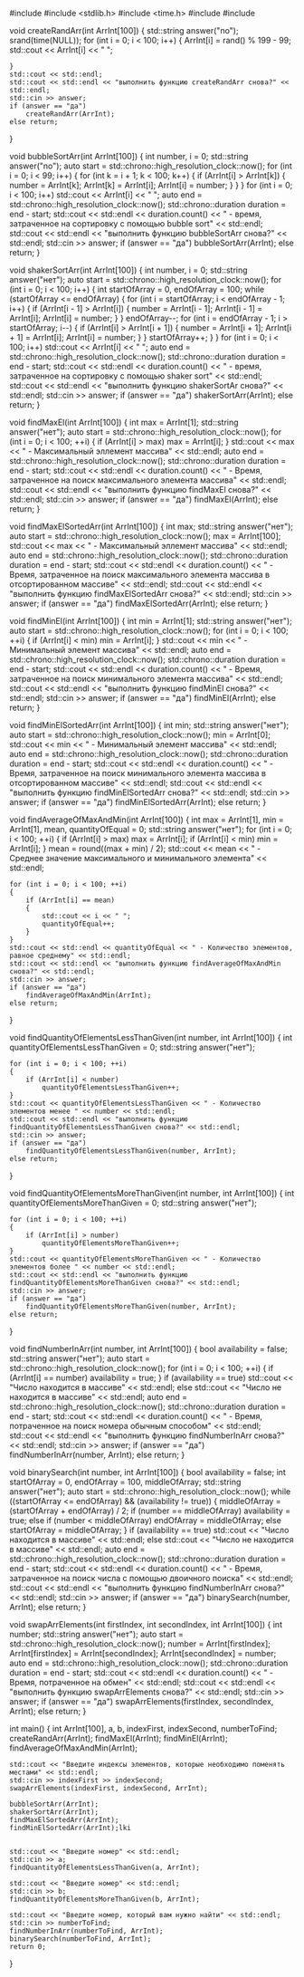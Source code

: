 #include <iostream>
#include <stdlib.h>
#include <time.h>
#include <chrono>
#include <string>

void createRandArr(int ArrInt[100])
{
	std::string answer("no");
	srand(time(NULL));
	for (int i = 0; i < 100; i++)
	{
		ArrInt[i] = rand() % 199 - 99;
		std::cout << ArrInt[i] << " ";

	}
	std::cout << std::endl;
	std::cout << std::endl << "выполнить функцию createRandArr снова?" << std::endl;
	std::cin >> answer;
	if (answer == "да")
		createRandArr(ArrInt);
	else return;
}

void bubbleSortArr(int ArrInt[100])
{
	int number, i = 0;
	std::string answer("no");
	auto start = std::chrono::high_resolution_clock::now();
	for (int i = 0; i < 99; i++)
	{
		for (int k = i + 1; k < 100; k++)
		{
			if (ArrInt[i] > ArrInt[k])
			{
				number = ArrInt[k];
				ArrInt[k] = ArrInt[i];
				ArrInt[i] = number;
			}
		}
	}
	for (int i = 0; i < 100; i++)
		std::cout << ArrInt[i] << " ";
	auto end = std::chrono::high_resolution_clock::now();
	std::chrono::duration<float> duration = end - start;
	std::cout << std::endl << duration.count() << " - время, затраченное на сортировку с помощью bubble sort" << std::endl;
	std::cout << std::endl << "выполнить функцию bubbleSortArr снова?" << std::endl;
	std::cin >> answer;
	if (answer == "да")
		bubbleSortArr(ArrInt);
	else return;
}

void shakerSortArr(int ArrInt[100])
{
	int number, i = 0;
	std::string answer("нет");
	auto start = std::chrono::high_resolution_clock::now();
	for (int i = 0; i < 100; i++)
	{
		int startOfArray = 0, endOfArray = 100;
		while (startOfArray <= endOfArray)
		{
			for (int i = startOfArray; i < endOfArray - 1; i++)
			{
				if (ArrInt[i - 1] > ArrInt[i])
				{
					number = ArrInt[i - 1];
					ArrInt[i - 1] = ArrInt[i];
					ArrInt[i] = number;
				}
			}
			endOfArray--;
			for (int i = endOfArray - 1; i > startOfArray; i--)
			{
				if (ArrInt[i] > ArrInt[i + 1])
				{
					number = ArrInt[i + 1];
					ArrInt[i + 1] = ArrInt[i];
					ArrInt[i] = number;
				}
			}
			startOfArray++;
		}
	}
	for (int i = 0; i < 100; i++)
		std::cout << ArrInt[i] << " ";
	auto end = std::chrono::high_resolution_clock::now();
	std::chrono::duration<float> duration = end - start;
	std::cout << std::endl << duration.count() << " - время, затраченное на сортировку с помощью shaker sort" << std::endl;
	std::cout << std::endl << "выполнить функцию shakerSortAr снова?" << std::endl;
	std::cin >> answer;
	if (answer == "да")
		shakerSortArr(ArrInt);
	else return;
}

void findMaxEl(int ArrInt[100])
{
	int max = ArrInt[1];
	std::string answer("нет");
	auto start = std::chrono::high_resolution_clock::now();
	for (int i = 0; i < 100; ++i)
	{
		if (ArrInt[i] > max)
			max = ArrInt[i];
	}
	std::cout << max << " - Максимальный эллемент массива" << std::endl;
	auto end = std::chrono::high_resolution_clock::now();
	std::chrono::duration<float> duration = end - start;
	std::cout << std::endl << duration.count() << " - Время, затраченное на поиск максимального элемента массива" << std::endl;
	std::cout << std::endl << "выполнить функцию findMaxEl снова?" << std::endl;
	std::cin >> answer;
	if (answer == "да")
		findMaxEl(ArrInt);
	else return;
}

void findMaxElSortedArr(int ArrInt[100])
{
	int max;
	std::string answer("нет");
	auto start = std::chrono::high_resolution_clock::now();
	max = ArrInt[100];
	std::cout << max << " - Максимальный эллемент массива" << std::endl;
	auto end = std::chrono::high_resolution_clock::now();
	std::chrono::duration<float> duration = end - start;
	std::cout << std::endl << duration.count() << " - Время, затраченное на поиск максимального элемента массива в отсортированном массиве" << std::endl;
	std::cout << std::endl << "выполнить функцию findMaxElSortedArr снова?" << std::endl;
	std::cin >> answer;
	if (answer == "да")
		findMaxElSortedArr(ArrInt);
	else return;
}

void findMinEl(int ArrInt[100])
{
	int min = ArrInt[1];
	std::string answer("нет");
	auto start = std::chrono::high_resolution_clock::now();
	for (int i = 0; i < 100; ++i)
	{
		if (ArrInt[i] < min)
			min = ArrInt[i];
	}
	std::cout << min << " - Минимальный элемент массива" << std::endl;
	auto end = std::chrono::high_resolution_clock::now();
	std::chrono::duration<float> duration = end - start;
	std::cout << std::endl << duration.count() << " - Время, затраченное на поиск минимального элемента массива" << std::endl;
	std::cout << std::endl << "выполнить функцию findMinEl снова?" << std::endl;
	std::cin >> answer;
	if (answer == "да")
		findMinEl(ArrInt);
	else return;
}

void findMinElSortedArr(int ArrInt[100])
{
	int min;
	std::string answer("нет");
	auto start = std::chrono::high_resolution_clock::now();
	min = ArrInt[0];
	std::cout << min << " - Минимальный элемент массива" << std::endl;
	auto end = std::chrono::high_resolution_clock::now();
	std::chrono::duration<float> duration = end - start;
	std::cout << std::endl << duration.count() << " - Время, затраченное на поиск минимального элемента массива в отсортированном массиве" << std::endl;
	std::cout << std::endl << "выполнить функцию findMinElSortedArr снова?" << std::endl;
	std::cin >> answer;
	if (answer == "да")
		findMinElSortedArr(ArrInt);
	else return;
}

void findAverageOfMaxAndMin(int ArrInt[100])
{
	int max = ArrInt[1], min = ArrInt[1], mean, quantityOfEqual = 0;
	std::string answer("нет");
	for (int i = 0; i < 100; ++i)
	{
		if (ArrInt[i] > max)
			max = ArrInt[i];
		if (ArrInt[i] < min)
			min = ArrInt[i];
	}
	mean = round((max + min) / 2);
	std::cout << mean << " - Среднее значение максимального и минимального элемента" << std::endl;

	for (int i = 0; i < 100; ++i)
	{
		if (ArrInt[i] == mean)
		{
			std::cout << i << " ";
			quantityOfEqual++;
		}
	}
	std::cout << std::endl << quantityOfEqual << " - Количество элементов, равное среднему" << std::endl;
	std::cout << std::endl << "выполнить функцию findAverageOfMaxAndMin снова?" << std::endl;
	std::cin >> answer;
	if (answer == "да")
		findAverageOfMaxAndMin(ArrInt);
	else return;
}

void findQuantityOfElementsLessThanGiven(int number, int ArrInt[100])
{
	int quantityOfElementsLessThanGiven = 0;
	std::string answer("нет");

	for (int i = 0; i < 100; ++i)
	{
		if (ArrInt[i] < number)
			quantityOfElementsLessThanGiven++;
	}
	std::cout << quantityOfElementsLessThanGiven << " - Количество элементов менее " << number << std::endl;
	std::cout << std::endl << "выполнить функцию findQuantityOfElementsLessThanGiven снова?" << std::endl;
	std::cin >> answer;
	if (answer == "да")
		findQuantityOfElementsLessThanGiven(number, ArrInt);
	else return;
}

void findQuantityOfElementsMoreThanGiven(int number, int ArrInt[100])
{
	int quantityOfElementsMoreThanGiven = 0;
	std::string answer("нет");

	for (int i = 0; i < 100; ++i)
	{
		if (ArrInt[i] > number)
			quantityOfElementsMoreThanGiven++;
	}
	std::cout << quantityOfElementsMoreThanGiven << " - Количество элементов более " << number << std::endl;
	std::cout << std::endl << "выполнить функцию findQuantityOfElementsMoreThanGiven снова?" << std::endl;
	std::cin >> answer;
	if (answer == "да")
		findQuantityOfElementsMoreThanGiven(number, ArrInt);
	else return;
}

void findNumberInArr(int number, int ArrInt[100])
{
	bool availability = false;
	std::string answer("нет");
	auto start = std::chrono::high_resolution_clock::now();
	for (int i = 0; i < 100; ++i)
	{
		if (ArrInt[i] == number)
			availability = true;
	}
	if (availability == true)
		std::cout << "Число находится в массиве" << std::endl;
	else
		std::cout << "Число не находится в массиве" << std::endl;
	auto end = std::chrono::high_resolution_clock::now();
	std::chrono::duration<float> duration = end - start;
	std::cout << std::endl << duration.count() << " - Время, потраченное на поиск номера обычным способом" << std::endl;
	std::cout << std::endl << "выполнить функцию findNumberInArr снова?" << std::endl;
	std::cin >> answer;
	if (answer == "да")
		findNumberInArr(number, ArrInt);
	else return;
}

void binarySearch(int number, int ArrInt[100])
{
	bool availability = false;
	int startOfArray = 0, endOfArray = 100, middleOfArray;
	std::string answer("нет");
	auto start = std::chrono::high_resolution_clock::now();
	while ((startOfArray <= endOfArray) && (availability != true))
	{
		middleOfArray = (startOfArray + endOfArray) / 2;
		if (number == middleOfArray)
			availability = true;
		else
			if (number < middleOfArray)
				endOfArray = middleOfArray;
			else
				startOfArray = middleOfArray;
	}
	if (availability == true)
		std::cout << "Число находится в массиве" << std::endl;
	else
		std::cout << "Число не находится в массиве" << std::endl;
	auto end = std::chrono::high_resolution_clock::now();
	std::chrono::duration<float> duration = end - start;
	std::cout << std::endl << duration.count() << " - Время, затраченное на поиск числа с помощью двоичного поиска" << std::endl;
	std::cout << std::endl << "выполнить функцию findNumberInArr снова?" << std::endl;
	std::cin >> answer;
	if (answer == "да")
		binarySearch(number, ArrInt);
	else return;
}

void swapArrElements(int firstIndex, int secondIndex, int ArrInt[100])
{
	int number;
	std::string answer("нет");
	auto start = std::chrono::high_resolution_clock::now();
	number = ArrInt[firstIndex];
	ArrInt[firstIndex] = ArrInt[secondIndex];
	ArrInt[secondIndex] = number;
	auto end = std::chrono::high_resolution_clock::now();
	std::chrono::duration<float> duration = end - start;
	std::cout << std::endl << duration.count() << " - Время, потраченное на обмен" << std::endl;
	std::cout << std::endl << "выполнить функцию swapArrElements снова?" << std::endl;
	std::cin >> answer;
	if (answer == "да")
		swapArrElements(firstIndex, secondIndex, ArrInt);
	else return;
}

int main() {
	int ArrInt[100], a, b, indexFirst, indexSecond, numberToFind;
	createRandArr(ArrInt);
	findMaxEl(ArrInt);
	findMinEl(ArrInt);
	findAverageOfMaxAndMin(ArrInt);

	std::cout << "Введите индексы элементов, которые необходимо поменять местами" << std::endl;
	std::cin >> indexFirst >> indexSecond;
	swapArrElements(indexFirst, indexSecond, ArrInt);

	bubbleSortArr(ArrInt);
	shakerSortArr(ArrInt);
	findMaxElSortedArr(ArrInt);
	findMinElSortedArr(ArrInt);lki


	std::cout << "Введите номер" << std::endl;
	std::cin >> a;
	findQuantityOfElementsLessThanGiven(a, ArrInt);

	std::cout << "Введите номер" << std::endl;
	std::cin >> b;
	findQuantityOfElementsMoreThanGiven(b, ArrInt);

	std::cout << "Введите номер, который вам нужно найти" << std::endl;
	std::cin >> numberToFind;
	findNumberInArr(numberToFind, ArrInt);
	binarySearch(numberToFind, ArrInt);
	return 0;
}
